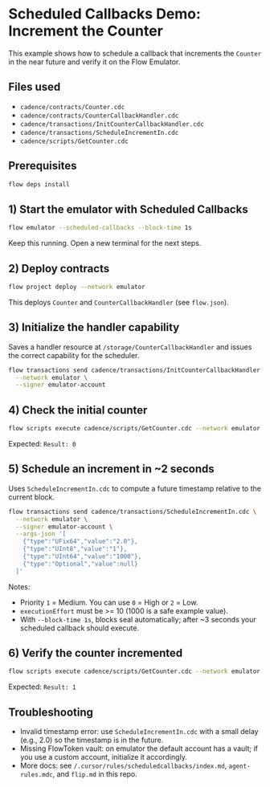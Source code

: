 # Scheduled Callbacks Demo: Increment the Counter
This example shows how to schedule a callback that increments the `Counter` in the near future and verify it on the Flow Emulator.
## Files used

- `cadence/contracts/Counter.cdc`
- `cadence/contracts/CounterCallbackHandler.cdc`
- `cadence/transactions/InitCounterCallbackHandler.cdc`
- `cadence/transactions/ScheduleIncrementIn.cdc`
- `cadence/scripts/GetCounter.cdc`

## Prerequisites

```bash
flow deps install
```

## 1) Start the emulator with Scheduled Callbacks

```bash
flow emulator --scheduled-callbacks --block-time 1s
```

Keep this running. Open a new terminal for the next steps.

## 2) Deploy contracts

```bash
flow project deploy --network emulator
```

This deploys `Counter` and `CounterCallbackHandler` (see `flow.json`).

## 3) Initialize the handler capability

Saves a handler resource at `/storage/CounterCallbackHandler` and issues the correct capability for the scheduler.

```bash
flow transactions send cadence/transactions/InitCounterCallbackHandler.cdc \
  --network emulator \
  --signer emulator-account
```

## 4) Check the initial counter

```bash
flow scripts execute cadence/scripts/GetCounter.cdc --network emulator
```

Expected: `Result: 0`

## 5) Schedule an increment in ~2 seconds

Uses `ScheduleIncrementIn.cdc` to compute a future timestamp relative to the current block.

```bash
flow transactions send cadence/transactions/ScheduleIncrementIn.cdc \
  --network emulator \
  --signer emulator-account \
  --args-json '[
    {"type":"UFix64","value":"2.0"},      
    {"type":"UInt8","value":"1"},        
    {"type":"UInt64","value":"1000"},     
    {"type":"Optional","value":null}
  ]'
```

Notes:

- Priority `1` = Medium. You can use `0` = High or `2` = Low.
- `executionEffort` must be >= 10 (1000 is a safe example value).
- With `--block-time 1s`, blocks seal automatically; after ~3 seconds your scheduled callback should execute.

## 6) Verify the counter incremented

```bash
flow scripts execute cadence/scripts/GetCounter.cdc --network emulator
```

Expected: `Result: 1`

## Troubleshooting

- Invalid timestamp error: use `ScheduleIncrementIn.cdc` with a small delay (e.g., 2.0) so the timestamp is in the future.
- Missing FlowToken vault: on emulator the default account has a vault; if you use a custom account, initialize it accordingly.
- More docs: see `/.cursor/rules/scheduledcallbacks/index.md`, `agent-rules.mdc`, and `flip.md` in this repo.
